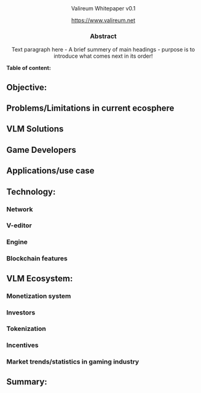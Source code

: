 








<div align="center">Valireum Whitepaper v0.1

https://www.valireum.net</div>





### <div align="center">Abstract</div>


<div align="center">Text paragraph here - A brief summery of main headings - purpose is to introduce what comes next in its order!</div>




















**Table of content:**

## **Objective:**
## Problems/Limitations in current ecosphere
## VLM Solutions
## Game Developers
## Applications/use case

## **Technology:**
### Network
### V-editor
### Engine
### Blockchain features

## **VLM Ecosystem:**
### Monetization system
### Investors
### Tokenization 
### Incentives
### Market trends/statistics in gaming industry

## **Summary:**



